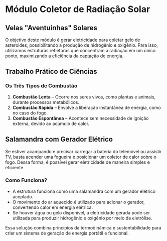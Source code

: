 # Módulo Coletor de Radiação Solar  

## Velas "Aventuinhas" Solares  

O objetivo deste módulo é gerar eletricidade para coletar gelo de asteroides, possibilitando a produção de hidrogênio e oxigênio. Para isso, utilizamos estruturas refletoras que concentram a radiação em um único ponto, maximizando a eficiência da captação de energia.  

## Trabalho Prático de Ciências  

### Os Três Tipos de Combustão  

1. **Combustão Lenta** – Ocorre nos seres vivos, como plantas e animais, durante processos metabólicos.  
2. **Combustão Rápida** – Envolve a liberação instantânea de energia, como no caso do fogo.  
3. **Combustão Espontânea** – Acontece sem necessidade de ignição externa, devido ao acúmulo de calor.  

## Salamandra com Gerador Elétrico  

Se estiver acampando e precisar carregar a bateria do telemóvel ou assistir TV, basta acender uma fogueira e posicionar um coletor de calor sobre o fogo. Dessa forma, é possível gerar eletricidade de maneira simples e eficiente.  

### Como Funciona?  

- A estrutura funciona como uma salamandra com um gerador elétrico acoplado.  
- O movimento do ar aquecido é utilizado para acionar o gerador, convertendo calor em energia elétrica.  
- Se houver água ou gelo disponível, a eletricidade gerada pode ser utilizada para produzir hidrogênio e oxigênio por meio da eletrólise.  

Essa solução combina princípios da termodinâmica e sustentabilidade para criar um sistema de geração de energia portátil e funcional.
